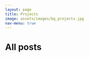```yaml
---
layout: page
title: Projects
image: assets/images/bg_projects.jpg
nav-menu: true
---
```


<h1>All posts</h1>
